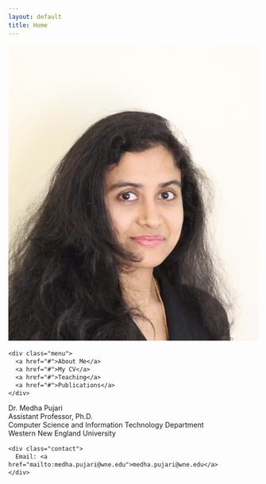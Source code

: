 ```yaml
---
layout: default
title: Home
---
```


<link rel="stylesheet" href="css/style.css">

<div class="container">
  <div>
    <img src="assets/images/headshot_new_cropped.png" alt="Profile Picture" class="profile-pic">
    
    <div class="menu">
      <a href="#">About Me</a>
      <a href="#">My CV</a>
      <a href="#">Teaching</a>
      <a href="#">Publications</a>
    </div>
  </div>

  <div class="details">
    <div class="name">Dr. Medha Pujari</div>
    <div class="title">Assistant Professor, Ph.D.<br>
      Computer Science and Information Technology Department<br>
      Western New England University</div>

    <div class="contact">
      Email: <a href="mailto:medha.pujari@wne.edu">medha.pujari@wne.edu</a>
    </div>
  </div>
</div>
